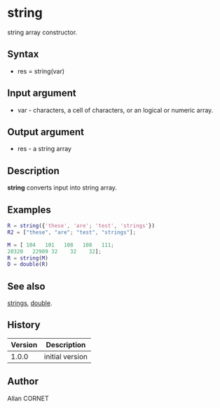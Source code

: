 

# string

string array constructor.

## Syntax

- res = string(var)

## Input argument

 - var - characters, a cell of characters, or an logical or numeric array.

## Output argument

 - res - a string array

## Description

<b>string</b> converts input into string array.

## Examples

```matlab
R = string({'these', 'are'; 'test', 'strings'})
R2 = ["these", "are"; "test", "strings"];
```
```matlab
M = [ 104   101   108   108   111;
20320   22909 32    32    32];
R = string(M)
D = double(R)
```

## See also

[strings](strings.md), [double](../double/double.md).
## History

|Version|Description|
|------|------|
|1.0.0|initial version|


## Author

Allan CORNET



